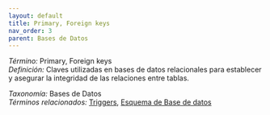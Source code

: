 ```yaml
---
layout: default
title: Primary, Foreign keys
nav_order: 3
parent: Bases de Datos
---
```


*Término:* Primary, Foreign keys  
*Definición:* Claves utilizadas en bases de datos relacionales para establecer y asegurar la integridad de las relaciones entre tablas.

*Taxonomía:* Bases de Datos  
*Términos relacionados:* [Triggers](https://maleniski.github.io/diccionario-angl-tec-mx/docs/alfabeticamente/T/triggers/), [Esquema de Base de datos](https://maleniski.github.io/diccionario-angl-tec-mx/docs/alfabeticamente/E/esquema-de-base-de-datos/)
